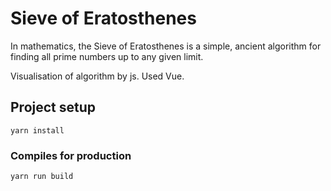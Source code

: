 # Sieve of Eratosthenes

In mathematics, the Sieve of Eratosthenes is a simple, 
ancient algorithm for finding all prime numbers up to any given limit.

Visualisation of algorithm by js.
Used Vue.

## Project setup
```
yarn install
```

### Compiles for production
```
yarn run build
```
